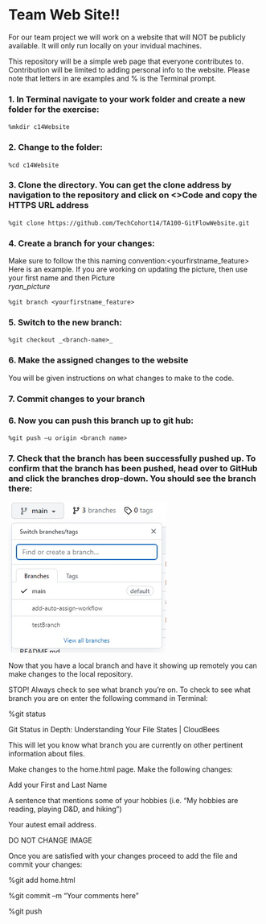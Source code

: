 # Team Web Site!!
For our team project we will work on a website that will NOT be publicly available. It will only run locally on your invidual machines.  

This repository will be a simple web page that everyone contributes to. Contribution will be limited to adding personal info to the website. Please note that letters in <italics> are examples and % is the Terminal prompt.  

 

### 1. In Terminal navigate to your work folder and create a new folder for the exercise:   
```
%mkdir c14Website 
```

### 2.  Change to the folder:  
```
%cd c14Website  
```
### 3. Clone the directory. You can get the clone address by navigation to the repository and click on <>Code and copy the HTTPS URL address 

```
%git clone https://github.com/TechCohort14/TA100-GitFlowWebsite.git 	 
```
### 4.  Create a branch for your changes:  
Make sure to follow the this naming convention:<yourfirstname_feature> <br>
Here is an example. If you are working on updating the picture, then use your first name and then Picture <br>
 _ryan_picture_ 
 
```
%git branch <yourfirstname_feature> 
```
### 5. Switch to the new branch: 
```
%git checkout _<branch-name>_ 
```
### 6. Make the assigned changes to the website
You will be given instructions on what changes to make to the code. 
 
### 7. Commit changes to your branch
 
### 6. Now you can push this branch up to git hub:  
```
%git push –u origin <branch name> 
```

### 7. Check that the branch has been successfully pushed up. To confirm that the branch has been pushed, head over to GitHub and click the branches drop-down. You should see the branch there: 

![branch-dropdown](images/gitBranchDropDown.jpg)

Now that you have a local branch and have it showing up remotely you can make changes to the local repository.  

STOP! Always check to see what branch you’re on. To check to see what branch you are on enter the following command in Terminal:  

%git status 

 

Git Status in Depth: Understanding Your File States | CloudBees 

This will let you know what branch you are currently on other pertinent information about files.   

Make changes to the home.html page. Make the following changes: 

Add your First and Last Name 

A sentence that mentions some of your hobbies (i.e. “My hobbies are reading, playing D&D, and hiking”) 

Your autest email address.  

DO NOT CHANGE IMAGE 

Once you are satisfied with your changes proceed to add the file and commit your changes: 

%git add home.html 

%git commit –m “Your comments here” 

%git push 

 

 

